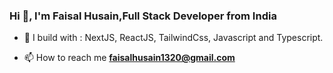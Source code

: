 <h3 align="left">Hi 👋, I'm Faisal Husain,Full Stack Developer from India</h3>

- 🧰 I build with : NextJS, ReactJS, TailwindCss, Javascript and Typescript.

- 📫 How to reach me **faisalhusain1320@gmail.com**




